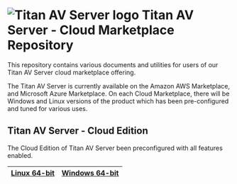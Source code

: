 # <img src="https://srtcdnstorage.blob.core.windows.net/software/nextgen/slserver/titansyslog48.png" alt="Titan AV Server logo"> Titan AV Server - Cloud Marketplace Repository </img>

This repository contains various documents and utilities for users of our Titan AV Server cloud marketplace offering.

The Titan AV Server is currently available on the Amazon AWS Marketplace, and Microsoft Azure Marketplace. On
each Cloud Marketplace, there will be Windows and Linux versions of the product which has been pre-configured
and tuned for various uses.

## Titan AV Server - Cloud Edition

The Cloud Edition of Titan AV Server been preconfigured with all features enabled.

| [Linux 64-bit](https://github.com/southrivertech/titanav.pub/blob/main/cloud-marketplace/linux-x64/gettingstarted.md) | [Windows 64-bit](https://github.com/southrivertech/titanav.pub/blob/master/cloud-marketplace/win-x64/gettingstarted.md) |
| ------------------------------------------------------------------------------------------------- | ------------------------------------------------------------------------------------------------- |
